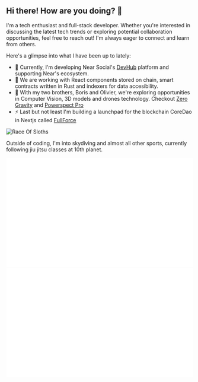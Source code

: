 ## Hi there! How are you doing? 👋

I'm a tech enthusiast and full-stack developer. Whether you're interested in discussing the latest tech trends or exploring potential collaboration opportunities, feel free to reach out! I'm always eager to connect and learn from others.

Here's a glimpse into what I have been up to lately:

- 🔭 Currently, I'm developing Near Social's [DevHub](https://near.org/devhub.near/widget/app) platform and supporting Near's ecosystem.
- 🌱 We are working with React components stored on chain, smart contracts written in Rust and indexers for data accesibility.
- 👯 With my two brothers, Boris and Olivier, we're exploring opportunities in Computer Vision, 3D models and drones technology. Checkout [Zero Gravity](https://zgdrone.com/en/) and [Powerspect Pro](https://www.powerspect.pro/)
- ⚡ Last but not least I'm building a launchpad for the blockchain CoreDao in Nextjs called [FullForce](https://www.fullforce.io)

![Race Of Sloths](https://badge.race-of-sloths.com/Tguntenaar)

Outside of coding, I'm into skydiving and almost all other sports, currently following jiu jitsu classes at 10th planet.

<!--
**Tguntenaar/Tguntenaar** is a ✨ _special_ ✨ repository because its `README.md` (this file) appears on your GitHub profile.

Here are some ideas to get you started:

- 🔭 I’m currently working on ...
- 🌱 I’m currently learning ...
- 👯 I’m looking to collaborate on ...
- 🤔 I’m looking for help with ...
- 💬 Ask me about ...
- 📫 How to reach me: ...
- 😄 Pronouns: ...
- ⚡ Fun fact: ...
-->

![](https://raw.githubusercontent.com/Tguntenaar/github-stats/master/generated/overview.svg#gh-dark-mode-only)
![](https://raw.githubusercontent.com/Tguntenaar/github-stats/master/generated/languages.svg#gh-dark-mode-only)
